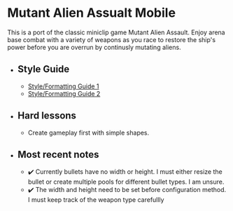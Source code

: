 # Mutant Alien Assualt Mobile

This is a port of the classic miniclip game Mutant Alien Assault. Enjoy arena base combat with a variety of weapons as you race to restore the ship's power before you are overrun by continusly mutating aliens. 


- ## Style Guide
    - [Style/Formatting Guide 1](https://google.github.io/styleguide/javaguide.html#s7.1-javadoc-formatting)
    - [Style/Formatting Guide 2](https://google.github.io/styleguide/javaguide.html#s7.1-javadoc-formatting)

- ## Hard lessons
  - Create gameplay first with simple shapes.

- ## Most recent notes
  - ✔️ Currently bullets have no width or height. I must either resize the bullet or create multiple pools for different bullet types. I am unsure.
  - ✔️ The width and height need to be set before configuration method. I must keep track of the weapon type carefullly

